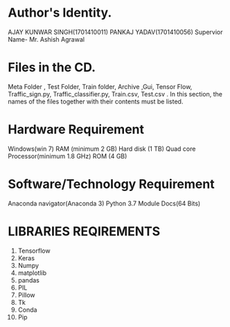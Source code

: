 # Author's Identity. 
AJAY KUNWAR SINGH(1701410011)
PANKAJ YADAV(1701410056) 
Supervior Name- Mr. Ashish Agrawal

# Files in the CD.
Meta Folder , Test Folder, Train folder, Archive ,Gui, Tensor Flow, Traffic_sign.py, Traffic_classifier.py, Train.csv, Test.csv . In this section, the names of the files together with their contents must be listed.

# Hardware Requirement
Windows(win 7)
RAM (minimum 2 GB)
Hard disk (1 TB)
Quad core Processor(minimum 1.8 GHz)
ROM (4 GB)

# Software/Technology Requirement      
Anaconda navigator(Anaconda 3)
Python 3.7 Module Docs(64 Bits)

# LIBRARIES REQIREMENTS
1. Tensorflow
2. Keras
3. Numpy
4. matplotlib
5. pandas
6. PIL
7. Pillow
8. Tk
9. Conda 
10. Pip

